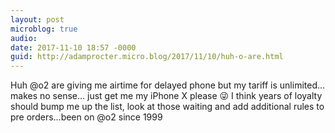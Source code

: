 ```yaml
---
layout: post
microblog: true
audio: 
date: 2017-11-10 18:57 -0000
guid: http://adamprocter.micro.blog/2017/11/10/huh-o-are.html
---
```

Huh @o2 are giving me airtime for delayed phone but my tariff is unlimited... makes no sense... just get me my iPhone X please 😜 I think years of loyalty should bump me up the list, look at those waiting and add additional rules to pre orders...been on @o2 since 1999

